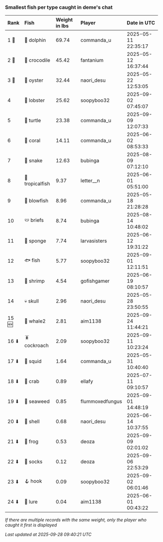 ### Smallest fish per type caught in deme's chat

| Rank  | Fish            | Weight in lbs | Player          | Date in UTC         |
|:------|:----------------|:--------------|:----------------|:--------------------|
| 1 🥇  | 🐬 dolphin      | 69.74         | commanda_u      | 2025-05-11 22:35:17 |
| 2 🥈  | 🐊 crocodile    | 45.42         | fantanium       | 2025-05-12 16:37:44 |
| 3 🥉  | 🦪 oyster       | 32.44         | naori_desu      | 2025-05-22 12:53:05 |
| 4     | 🦞 lobster      | 25.62         | soopyboo32      | 2025-09-02 07:45:07 |
| 5     | 🐢 turtle       | 23.38         | commanda_u      | 2025-09-09 12:07:33 |
| 6     | 🪸 coral        | 14.11         | commanda_u      | 2025-06-02 08:53:33 |
| 7     | 🐍 snake        | 12.63         | bubinga         | 2025-08-09 07:12:10 |
| 8     | 🐠 tropicalfish | 9.37          | letter__n       | 2025-06-01 05:51:00 |
| 9     | 🐡 blowfish     | 8.96          | commanda_u      | 2025-05-18 21:28:28 |
| 10    | 🩲 briefs       | 8.74          | bubinga         | 2025-08-14 10:48:02 |
| 11    | 🧽 sponge       | 7.74          | larvasisters    | 2025-06-12 19:31:22 |
| 12    | 🐟 fish         | 5.77          | soopyboo32      | 2025-09-01 12:11:51 |
| 13    | 🦐 shrimp       | 4.54          | gofishgamer     | 2025-06-19 08:10:57 |
| 14    | 💀 skull        | 2.96          | naori_desu      | 2025-05-28 23:50:55 |
| 15 🆕 | 🐋 whale2       | 2.81          | aim1138         | 2025-09-24 11:44:21 |
| 16 ⬇  | 🪳 cockroach    | 2.09          | soopyboo32      | 2025-09-11 10:23:24 |
| 17 ⬇  | 🦑 squid        | 1.64          | commanda_u      | 2025-05-31 10:40:40 |
| 18 ⬇  | 🦀 crab         | 0.89          | ellafy          | 2025-07-11 09:10:57 |
| 19 ⬇  | 🌿 seaweed      | 0.85          | flummoxedfungus | 2025-09-01 14:48:19 |
| 20 ⬇  | 🐚 shell        | 0.68          | naori_desu      | 2025-06-14 10:37:55 |
| 21 ⬇  | 🐸 frog         | 0.53          | deoza           | 2025-09-09 02:01:02 |
| 22 ⬇  | 🧦 socks        | 0.12          | deoza           | 2025-09-06 22:53:29 |
| 23 ⬇  | 🪝 hook         | 0.09          | soopyboo32      | 2025-09-02 06:01:46 |
| 24 ⬇  | 🎏 lure         | 0.04          | aim1138         | 2025-06-01 00:43:22 |

_If there are multiple records with the same weight, only the player who caught it first is displayed_

_Last updated at 2025-09-28 09:40:21 UTC_